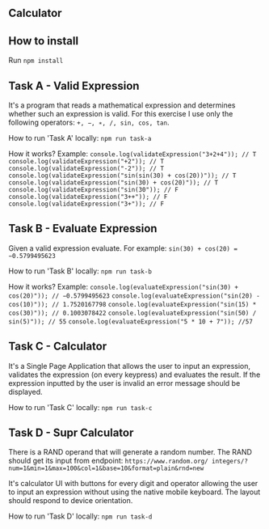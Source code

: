 ## Calculator
## How to install

Run `npm install`

## Task A - Valid Expression

It's a program that reads a mathematical expression and determines whether such an expression is valid. 
For this exercise I use only the following operators: `+, −, ∗, /, sin, cos, tan`.

How to run 'Task A' locally: `npm run task-a`

How it works? Example:
`console.log(validateExpression("3+2+4")); // T`
`console.log(validateExpression("+2")); // T`
`console.log(validateExpression("-2")); // T`
`console.log(validateExpression("sin(sin(30) + cos(20))")); // T`
`console.log(validateExpression("sin(30) + cos(20)")); // T`
`console.log(validateExpression("sin(30")); // F`
`console.log(validateExpression("3++")); // F`
`console.log(validateExpression("3+")); // F`

## Task B - Evaluate Expression

Given a valid expression evaluate. For example: `sin(30) + cos(20) = −0.5799495623`

How to run 'Task B' locally: `npm run task-b`

How it works? Example:
`console.log(evaluateExpression("sin(30) + cos(20)")); // −0.5799495623`
`console.log(evaluateExpression("sin(20) - cos(10)")); // 1.7520167798`
`console.log(evaluateExpression("sin(15) * cos(30)")); // 0.1003078422`
`console.log(evaluateExpression("sin(50) / sin(5)")); // 55`
`console.log(evaluateExpression("5 * 10 + 7")); //57`

## Task C - Calculator

It's a Single Page Application that allows the user to input an expression, validates the expression (on every keypress) 
and evaluates the result. If the expression inputted by the user is invalid an error message should be displayed.

How to run 'Task C' locally: `npm run task-c`

## Task D - Supr Calculator

There is a RAND operand that will generate a random number. The RAND should get its input from endpoint: 
`https://www.random.org/ integers/?num=1&min=1&max=100&col=1&base=10&format=plain&rnd=new`

It's calculator UI with buttons for every digit and operator allowing the user to input an expression without using the 
native mobile keyboard. The layout should respond to device orientation.

How to run 'Task D' locally: `npm run task-d`

